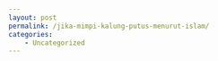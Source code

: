 ```yaml
---
layout: post
permalink: /jika-mimpi-kalung-putus-menurut-islam/
categories:
    - Uncategorized
---
```


